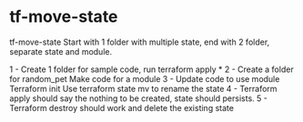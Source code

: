 # tf-move-state
tf-move-state
Start with 1 folder with multiple state, end with 2 folder, separate state and module.

1 - Create 1 folder for sample code, run terraform apply *
2 - Create a folder for random_pet
    Make code for a module
3 - Update code to use module
     Terraform init
     Use terraform state mv to rename the state
4 - Terraform apply should say the nothing to be created, state should persists.
5 - Terraform destroy should work and delete the existing state
